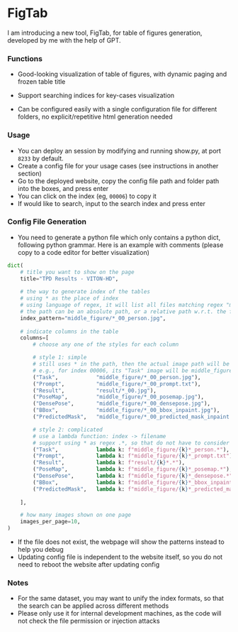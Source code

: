 # FigTab
I am introducing a new tool, FigTab, for table of figures generation, developed by me with the help of GPT.

### Functions

- Good-looking visualization of table of figures, with dynamic paging and frozen table title

- Support searching indices for key-cases visualization

- Can be configured easily with a single configuration file for different folders, no explicit/repetitive html generation needed

### Usage
- You can deploy an session by modifying and running show.py, at port `8233` by default.
- Create a config file for your usage cases (see instructions in another section)
- Go to the deployed website, copy the config file path and folder path into the boxes, and press enter
- You can click on the index (eg, `00006`) to copy it
- If would like to search, input to the search index and press enter
  
### Config File Generation
- You need to generate a python file which only contains a python dict, following python grammar. Here is an example with comments (please copy to a code editor for better visualization)
```python
dict(
    # title you want to show on the page
    title="TPD Results - VITON-HD", 
    
    # the way to generate index of the tables
    # using * as the place of index
    # using language of regex, it will list all files matching regex "middle_figure/(.*)_00_person.jpg", and the index will be \1 for all these images
    # the path can be an absolute path, or a relative path w.r.t. the folder you input at the webpage
    index_pattern="middle_figure/*_00_person.jpg", 
    
    # indicate columns in the table
    columns=[
        # choose any one of the styles for each column

        # style 1: simple
        # still uses * in the path, then the actual image path will be the path replacing * with the index
        # e.g., for index 00006, its "Task" image will be middle_figure/00006_00_person.jpg
        ("Task",            "middle_figure/*_00_person.jpg"),
        ("Prompt",          "middle_figure/*_00_prompt.txt"),
        ("Result",          "result/*_00.jpg"),
        ("PoseMap",         "middle_figure/*_00_posemap.jpg"),
        ("DensePose",       "middle_figure/*_00_densepose.jpg"),
        ("BBox",            "middle_figure/*_00_bbox_inpaint.jpg"),
        ("PredictedMask",   "middle_figure/*_00_predicted_mask_inpaint.jpg"),

        # style 2: complicated
        # use a lambda function: index -> filename
        # support using * as regex .*, so that do not have to consider jpg/png, date of experiments, etc.
        ("Task",            lambda k: f"middle_figure/{k}*_person.*"),
        ("Prompt",          lambda k: f"middle_figure/{k}*_prompt.txt"),
        ("Result",          lambda k: f"result/{k}*.*"),
        ("PoseMap",         lambda k: f"middle_figure/{k}*_posemap.*"),
        ("DensePose",       lambda k: f"middle_figure/{k}*_densepose.*"),
        ("BBox",            lambda k: f"middle_figure/{k}*_bbox_inpaint.*"),
        ("PredictedMask",   lambda k: f"middle_figure/{k}*_predicted_mask_inpaint.*"),
       
    ],

    # how many images shown on one page
    images_per_page=10,
)
```
- If the file does not exist, the webpage will show the patterns instead to help you debug
- Updating config file is independent to the website itself, so you do not need to reboot the website after updating config
### Notes
- For the same dataset, you may want to unify the index formats, so that the search can be applied across different methods
- Please only use it for internal development machines, as the code will not check the file permission or injection attacks

